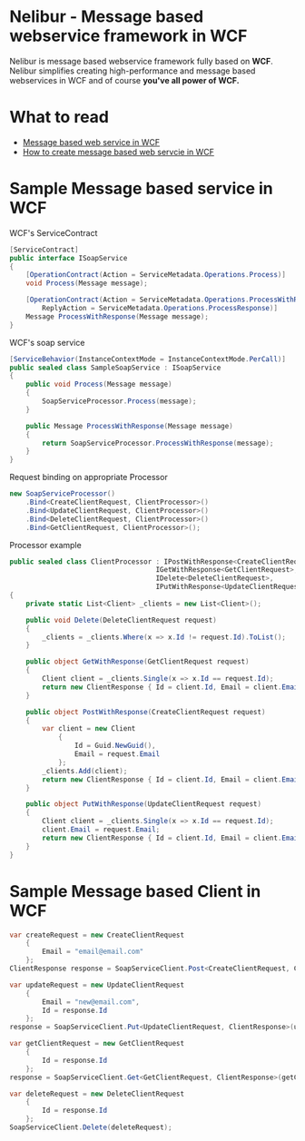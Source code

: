 Nelibur - Message based webservice framework in WCF
=======

Nelibur is message based webservice framework fully based on **WCF**. Nelibur simplifies creating high-performance and message based webservices in WCF and of course **you've all power of WCF.**

What to read
============

 * [Message based web service in WCF](http://www.codeproject.com/Articles/598157/Message-based-web-service-in-WCF)
 * [How to create message based web servcie in WCF](https://github.com/Nelibur/Nelibur/wiki/How-to-create-message-based-web-servcie-in-WCF)
 
Sample Message based service in WCF
===================
WCF's ServiceContract

```csharp
[ServiceContract]
public interface ISoapService
{
	[OperationContract(Action = ServiceMetadata.Operations.Process)]
	void Process(Message message);

	[OperationContract(Action = ServiceMetadata.Operations.ProcessWithResponse,
		ReplyAction = ServiceMetadata.Operations.ProcessResponse)]
	Message ProcessWithResponse(Message message);
}
```
	
WCF's soap service

```csharp
[ServiceBehavior(InstanceContextMode = InstanceContextMode.PerCall)]
public sealed class SampleSoapService : ISoapService
{
	public void Process(Message message)
	{
		SoapServiceProcessor.Process(message);
	}

	public Message ProcessWithResponse(Message message)
	{
		return SoapServiceProcessor.ProcessWithResponse(message);
	}
}
```

Request binding on appropriate Processor

```csharp
new SoapServiceProcessor()
	.Bind<CreateClientRequest, ClientProcessor>()
	.Bind<UpdateClientRequest, ClientProcessor>()
	.Bind<DeleteClientRequest, ClientProcessor>()
	.Bind<GetClientRequest, ClientProcessor>();
```
	
Processor example

```csharp
public sealed class ClientProcessor : IPostWithResponse<CreateClientRequest>,
									IGetWithResponse<GetClientRequest>,
									IDelete<DeleteClientRequest>,
									IPutWithResponse<UpdateClientRequest>
{
	private static List<Client> _clients = new List<Client>();

	public void Delete(DeleteClientRequest request)
	{
		_clients = _clients.Where(x => x.Id != request.Id).ToList();
	}

	public object GetWithResponse(GetClientRequest request)
	{
		Client client = _clients.Single(x => x.Id == request.Id);
		return new ClientResponse { Id = client.Id, Email = client.Email };
	}

	public object PostWithResponse(CreateClientRequest request)
	{
		var client = new Client
			{
				Id = Guid.NewGuid(),
				Email = request.Email
			};
		_clients.Add(client);
		return new ClientResponse { Id = client.Id, Email = client.Email };
	}

	public object PutWithResponse(UpdateClientRequest request)
	{
		Client client = _clients.Single(x => x.Id == request.Id);
		client.Email = request.Email;
		return new ClientResponse { Id = client.Id, Email = client.Email };
	}
}
```	

Sample Message based Client in WCF
==================================

```csharp
var createRequest = new CreateClientRequest
	{
		Email = "email@email.com"
	};
ClientResponse response = SoapServiceClient.Post<CreateClientRequest, ClientResponse>(createRequest);

var updateRequest = new UpdateClientRequest
	{
		Email = "new@email.com",
		Id = response.Id
	};
response = SoapServiceClient.Put<UpdateClientRequest, ClientResponse>(updateRequest);

var getClientRequest = new GetClientRequest
	{
		Id = response.Id
	};
response = SoapServiceClient.Get<GetClientRequest, ClientResponse>(getClientRequest);

var deleteRequest = new DeleteClientRequest
	{
		Id = response.Id
	};
SoapServiceClient.Delete(deleteRequest);
```	